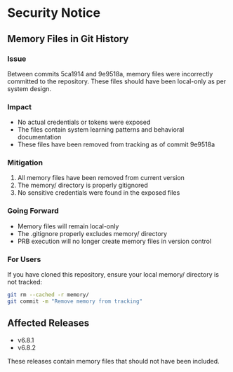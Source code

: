 # Security Notice

## Memory Files in Git History

### Issue
Between commits 5ca1914 and 9e9518a, memory files were incorrectly committed to the repository. These files should have been local-only as per system design.

### Impact
- No actual credentials or tokens were exposed
- The files contain system learning patterns and behavioral documentation
- These files have been removed from tracking as of commit 9e9518a

### Mitigation
1. All memory files have been removed from current version
2. The memory/ directory is properly gitignored
3. No sensitive credentials were found in the exposed files

### Going Forward
- Memory files will remain local-only
- The .gitignore properly excludes memory/ directory
- PRB execution will no longer create memory files in version control

### For Users
If you have cloned this repository, ensure your local memory/ directory is not tracked:
```bash
git rm --cached -r memory/
git commit -m "Remove memory from tracking"
```

## Affected Releases
- v6.8.1
- v6.8.2

These releases contain memory files that should not have been included.